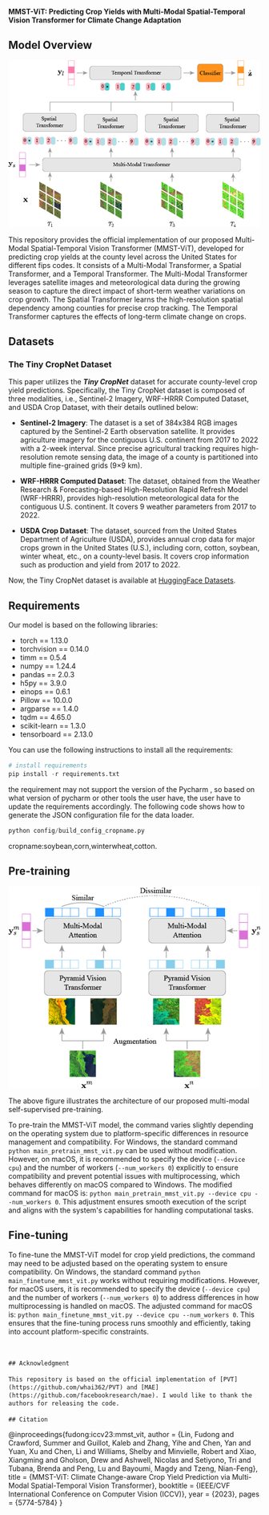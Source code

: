 **MMST-ViT: Predicting Crop Yields with Multi-Modal Spatial-Temporal Vision Transformer for Climate Change Adaptation**

## Model Overview

![mmst-vit-arch](./input/mmst-vit-arch.png)



This repository provides the official implementation of our proposed Multi-Modal Spatial-Temporal Vision Transformer (MMST-ViT), developed for predicting crop yields at the county level across the United States for different fips codes. It consists of a Multi-Modal Transformer, a Spatial Transformer, and a Temporal Transformer. The Multi-Modal Transformer leverages satellite images and meteorological data during the growing season to capture the direct impact of short-term weather variations on crop growth. The Spatial Transformer learns the high-resolution spatial dependency among counties for precise crop tracking. The Temporal Transformer captures the effects of long-term climate change on crops.

## Datasets

### The Tiny CropNet Dataset

This paper utilizes the ***Tiny CropNet*** dataset for accurate county-level crop yield predictions. Specifically, the Tiny CropNet dataset is composed of three modalities, i.e., Sentinel-2 Imagery, WRF-HRRR Computed Dataset, and USDA Crop Dataset,
with their details outlined below:

- **Sentinel-2 Imagery**: The dataset is a set of 384x384 RGB images captured by the Sentinel-2 Earth observation satellite. It provides agriculture imagery for the contiguous U.S. continent from 2017 to 2022 with a 2-week interval. Since precise agricultural tracking requires high-resolution remote sensing data, the image of a county is partitioned into multiple fine-grained grids (9×9 km).

- **WRF-HRRR Computed Dataset**: The dataset, obtained from the Weather Research & Forecasting-based High-Resolution Rapid Refresh Model (WRF-HRRR), provides high-resolution meteorological data for the contiguous U.S. continent. It covers 9 weather parameters from 2017 to 2022.

- **USDA Crop Dataset**: The dataset, sourced from the United States Department of Agriculture (USDA), provides annual crop data for major crops grown in the United States (U.S.), including corn, cotton, soybean, winter wheat, etc., on a county-level basis. It covers crop information such as production and yield from 2017 to 2022.

Now, the Tiny CropNet dataset is available at [HuggingFace Datasets](https://huggingface.co/datasets/fudong03/Tiny-CropNet/tree/main).


## Requirements

Our model is based on the following libraries:

- torch == 1.13.0
- torchvision == 0.14.0
- timm == 0.5.4
- numpy == 1.24.4
- pandas == 2.0.3
- h5py == 3.9.0
- einops == 0.6.1
- Pillow == 10.0.0
- argparse == 1.4.0
- tqdm == 4.65.0
- scikit-learn == 1.3.0
- tensorboard == 2.13.0

You can use the following instructions to install all the requirements:

```python
# install requirements
pip install -r requirements.txt
```
the requirement may not support the version of the Pycharm , so based on what version of pycharm or other tools the user have, the user have to update the requirements accordingly.
The following code shows how to generate the JSON configuration file for the data loader.
```python
python config/build_config_cropname.py
```
cropname:soybean,corn,winterwheat,cotton.

## Pre-training

![method-pvt-simclr](./input/method-pvt-simclr.png)



The above figure illustrates the architecture of our proposed multi-modal self-supervised pre-training.

To pre-train the MMST-ViT model, the command varies slightly depending on the operating system due to platform-specific differences in resource management and compatibility. For Windows, the standard command `python main_pretrain_mmst_vit.py` can be used without modification. However, on macOS, it is recommended to specify the device (`--device cpu`) and the number of workers (`--num_workers 0`) explicitly to ensure compatibility and prevent potential issues with multiprocessing, which behaves differently on macOS compared to Windows. The modified command for macOS is: `python main_pretrain_mmst_vit.py --device cpu --num_workers 0`. This adjustment ensures smooth execution of the script and aligns with the system's capabilities for handling computational tasks.



## Fine-tuning

To fine-tune the MMST-ViT model for crop yield predictions, the command may need to be adjusted based on the operating system to ensure compatibility. On Windows, the standard command `python main_finetune_mmst_vit.py` works without requiring modifications. However, for macOS users, it is recommended to specify the device (`--device cpu`) and the number of workers (`--num_workers 0`) to address differences in how multiprocessing is handled on macOS. The adjusted command for macOS is: `python main_finetune_mmst_vit.py --device cpu --num_workers 0`. This ensures that the fine-tuning process runs smoothly and efficiently, taking into account platform-specific constraints.
```


## Acknowledgment

This repository is based on the official implementation of [PVT](https://github.com/whai362/PVT) and [MAE](https://github.com/facebookresearch/mae). I would like to thank the authors for releasing the code.

## Citation

```
@inproceedings{fudong:iccv23:mmst_vit,
    author    = {Lin, Fudong and Crawford, Summer and Guillot, Kaleb and Zhang, Yihe and Chen, Yan and Yuan, Xu and Chen, Li and Williams, Shelby and Minvielle, Robert
and Xiao, Xiangming and Gholson, Drew and Ashwell, Nicolas and Setiyono, Tri and Tubana, Brenda and Peng, Lu and Bayoumi, Magdy and Tzeng, Nian-Feng},
    title     = {MMST-ViT: Climate Change-aware Crop Yield Prediction via Multi-Modal Spatial-Temporal Vision Transformer},
    booktitle = {IEEE/CVF International Conference on Computer Vision (ICCV)},
    year      = {2023},
    pages     = {5774-5784}
}
```
